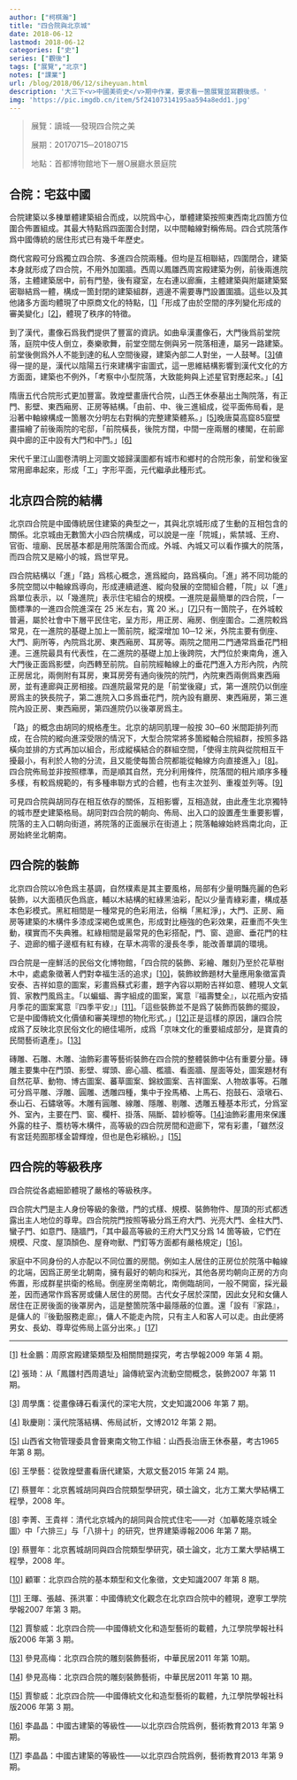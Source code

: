 ```yaml
---
author: ["柯棋瀚"]
title: "四合院與北京城"
date: 2018-06-12
lastmod: 2018-06-12
categories: ["史"]
series: ["觀後"]
tags: ["展覽","北京"]
notes: ["課業"]
url: /blog/2018/06/12/siheyuan.html
description: '大三下<v>中國美術史</v>期中作業，要求看一箇展覽並寫觀後感。'
img: 'https://pic.imgdb.cn/item/5f24107314195aa594a8edd1.jpg'
---
```


> 展覽：讀城──發現四合院之美
>
> 展期：20170715─20180715
>
> 地點：首都博物館地下一層O展廳<n>水景庭院</n>

## 合院：宅茲中國

合院建築以多棟單體建築組合而成，以院爲中心，單體建築按照東西南北四箇方位圍合佈置組成。其最大特點爲四面圍合封閉，以中間軸線對稱佈局。四合式院落作爲中國傳統的居住形式已有幾千年歷史。

商代宮殿可分爲獨立四合院、多進四合院兩種。但均是互相聯結，四圍閉合，建築本身就形成了四合院，不用外加圍牆。西周以鳳雛西周宮殿建築为例，前後兩進院落，主體建築居中，前有門塾，後有寢室，左右連以廊廡，主體建築與附屬建築緊密聯結爲一體，構成一箇封閉的建築組群，週邊不需要專門設置圍牆。這些以及其他諸多方面均體現了中原商文化的特點，[[1\]](#_ftn1)「形成了由於空間的序列變化形成的審美變化」[[2\]](#_ftn2)，體現了秩序的特徵。

到了漢代，畫像石爲我們提供了豐富的資訊。如曲阜漢畫像石，大門後爲前堂院落，庭院中伎人倒立，奏樂歌舞，前堂空間左側與另一院落相連，屬另一路建築。前堂後側爲外人不能到達的私人空間後寢，建築內部二人對坐，一人鼓琴。[[3\]](#_ftn3)値得一提的是，漢代以陰陽五行來建構宇宙圖式，這一思維結構影響到漢代文化的方方面面，建築也不例外，「考察中小型院落，大致能夠與上述星官對應起來。」[[4\]](#_ftn4)

隋唐五代合院形式更加豐富。敦煌壁畫唐代合院，山西王休泰墓出土陶院落，有正門、影壁、東西廂房、正房等結構。「由前、中、後三進組成，從平面佈局看，是沿著中軸線構成一箇層次分明左右對稱的完整建築體系。」[[5\]](#_ftn5)晚唐莫高窟85窟壁畫描繪了前後兩院的宅邸，「前院橫長，後院方闊，中間一座兩層的樓閣，在前廊與中廊的正中設有大門和中門。」[[6\]](#_ftn6)

宋代<v>千里江山圖卷</v><v>清明上河圖</v><v>文姬歸漢圖</v>都有城市和鄉村的合院形象，前堂和後室常用廊串起來，形成「工」字形平面，元代繼承此種形式。

## 北京四合院的結構

北京四合院是中國傳統居住建築的典型之一，其與北京城形成了生動的互相包含的關係。北京城由无數箇大小四合院構成，可以說是一座「院城」，紫禁城、王府、官衙、壇廟、民居基本都是用院落圍合而成。外城、內城又可以看作擴大的院落，而四合院又是縮小的城，爲世罕見。

四合院結構以「進」「路」爲核心概念，進爲縱向，路爲橫向。「進」將不同功能的多院空間以中軸線爲導向，形成連續遞進、縱向發展的空間組合體，「院」以「進」爲單位表示，以「幾進院」表示住宅組合的規模。一進院是最簡單的四合院，「一箇標準的一進四合院進深在 25 米左右，寬 20 米。」[[7\]](#_ftn7)只有一箇院子，在外城較普遍，屬於社會中下層平民住宅，呈方形，用正房、廂房、倒座圍合。二進院較爲常見，在一進院的基礎上加上一箇前院，縱深增加 10─12 米，外院主要有倒座、大門、廁所等，內院爲北房、東西廂房、耳房等。兩院之間用二門<n>通常爲垂花門</n>相連。三進院最具有代表性，在二進院的基礎上加上後跨院，大門位於東南角，進入大門後正面爲影壁，向西轉至前院。自前院經軸線上的垂花門進入方形內院，內院正房居北，兩側附有耳房，東耳房旁有通向後院的院門，內院東西兩側爲東西廂房，並有連廊與正房相接。四進院最常見的是「前堂後寢」式，第一進院仍以倒座房爲主的狹長院子，第二進院入口多爲垂花門，院內設有廳房、東西廂房，第三進院內設正房、東西廂房，第四進院仍以後罩房爲主。

「路」的概念由胡同的規格產生。北京的胡同肌理一般按 30─60 米間距排列而成，在合院的縱向進深受限的情況下，大型合院常將多箇縱軸合院組群，按照多路橫向並排的方式再加以組合，形成縱橫結合的群組空間，「使得主院與從院相互干擾最小，有利於人物的分流，且又能使每箇合院都能從軸線方向直接進入」[[8\]](#_ftn8)。四合院佈局並非按照標準，而是順其自然，充分利用條件，院落間的相片順序多種多樣，有較爲規範的，有多種串聯方式的合體，也有主次並列、重複並列等。[[9\]](#_ftn9)

可見四合院與胡同存在相互依存的關係，互相影響，互相造就，由此產生北京獨特的城市歷史建築格局。胡同對四合院的朝向、佈局、出入口的設置產生重要影響，院落的主入口朝向街道，將院落的正面展示在街道上；院落軸線始終爲南北向，正房始終坐北朝南。

## 四合院的裝飾

北京四合院以冷色爲主基調，自然樸素是其主要風格，局部有少量明豔亮麗的色彩裝飾，以大面積灰色爲底，輔以木結構的紅綠黑油彩，配以少量青綠彩畫，構成基本色彩模式。黑紅相間是一種常見的色彩用法，俗稱「黑紅淨」，大門、正房、廂房等建築的木構件多漆成深褐色或黑色，形成對比極強的色彩效果，莊重而不失生動，樸實而不失典雅。紅綠相間是最常見的色彩搭配，門、窗、遊廊、垂花門的柱子、遊廊的楣子邊框有紅有綠，在草木凋零的漫長冬季，能改善單調的環境。

四合院是一座鮮活的民俗文化博物館，「四合院的裝飾、彩繪、雕刻乃至於花草樹木中，處處象徵著人們對幸福生活的追求」[[10\]](#_ftn10)，裝飾紋飾題材大量應用象徵富貴安泰、吉祥如意的圖案，彩畫爲蘇式彩畫，題字內容以期盼吉祥如意、體現人文氣質、家教門風爲主。「以蝙蝠、壽字組成的圖案，寓意『福壽雙全』，以花瓶內安插月季花的圖案寓意『四季平安』」[[11\]](#_ftn11)。「這些裝飾並不是爲了裝飾而裝飾的擺設，它是中國傳統文化價値和審美理想的物化形式。」[[12\]](#_ftn12)正是這樣的原因，讓四合院成爲了反映北京民俗文化的絕佳場所，成爲「京味文化的重要組成部分，是寶貴的民間藝術遺產」。[[13\]](#_ftn13)

磚雕、石雕、木雕、油飾彩畫等藝術裝飾在四合院的整體裝飾中佔有重要分量。磚雕主要集中在門頭、影壁、墀頭、廊心牆、檻牆、看面牆、屋面等处，圖案題材有自然花草、動物、博古圖案、蕃草圖案、錦紋圖案、吉祥圖案、人物故事等。石雕可分爲平雕、浮雕、圓雕、透雕四種，集中于拴馬樁、上馬石、抱鼓石、滾墩石、泰山石、石鏽墩等。木雕有圓雕、線雕、隱雕、剔雕、透雕五種基本形式，分爲室外、室內，主要在門、窗、欄杆、掛落、隔斷、碧紗櫥等。[[14\]](#_ftn14)油飾彩畫用來保護外露的柱子、簷枋等木構件，高等級的四合院房間和遊廊下，常有彩畫，「雖然沒有宮廷苑囿那樣金碧輝煌，但也是色彩繽紛。」[[15\]](#_ftn15)

## 四合院的等級秩序

四合院從各處細節體現了嚴格的等級秩序。

四合院大門是主人身份等級的象徵，門的式樣、規模、裝飾物件、屋頂的形式都透露出主人地位的尊卑。四合院院門按照等級分爲王府大門、光亮大門、金柱大門、蠻子門、如意門、隨牆門，「其中最高等級的王府大門又分爲 14 箇等級，它們在規模、尺度、屋頂顏色、屋脊吻獸、門釘等方面都有嚴格規定」[[16\]](#_ftn16)。

家庭中不同身份的人亦配以不同位置的房間。例如主人居住的正房位於院落中軸線的北端，因爲正房坐北朝南，擁有最好的朝向和採光，其他各房均朝向正房的方向佈置，形成群星拱衛的格局。倒座房坐南朝北，南側臨胡同，一般不開窗，採光最差，因而通常作爲客房或傭人居住的房間。古代女子居於深閨，因此女兒和女傭人居住在正房後面的後罩房內，這是整箇院落中最隱蔽的位置。還「設有『家路』，是傭人的『後勤服務走廊』，傭人不能走內院，只有主人和客人可以走。由此便將男女、長幼、尊卑從佈局上區分出來。」[[17\]](#_ftn17)



------

[[1\]](#_ftnref1)  杜金鵬：<v>周原宮殿建築類型及相關問題探究</v>，<v>考古學報</v>2009 年第 4 期。

[[2\]](#_ftnref2)  張琦：<v>从「鳳雛村西周遺址」論傳統室內流動空間概念</v>，<v>裝飾</v>2007 年第 11 期。

[[3\]](#_ftnref3)  周學鷹：<v>從畫像磚石看漢代的深宅大院</v>，<v>文史知識</v>2006 年第 7 期。

[[4\]](#_ftnref4)  耿慶剛：<v>漢代院落結構、佈局試析</v>，<v>文博</v>2012 年第 2 期。

[[5\]](#_ftnref5)  山西省文物管理委具會晉東南文物工作組：<v>山西長治唐王休泰墓</v>，<v>考古</v>1965 年第 8 期。

[[6\]](#_ftnref6)  王學藝：<v>從敦煌壁畫看唐代建築</v>，<v>大眾文藝</v>2015 年第 24 期。

[[7\]](#_ftnref7)  蔡豐年：<v>北京舊城胡同與四合院類型學研究</v>，碩士論文，北方工業大學結構工程學，2008 年。

[[8\]](#_ftnref8)  李菁、王貴祥：<v>清代北京城內的胡同與合院式住宅——对〈加摹乾隆京城全圖〉中「六排三」与「八排十」的研究</v>，<v>世界建築導報</v>2006 年第 7 期。

[[9\]](#_ftnref9)  蔡豐年：<v>北京舊城胡同與四合院類型學研究</v>，碩士論文，北方工業大學結構工程學，2008 年。

[[10\]](#_ftnref10)  顧軍：<v>北京四合院的基本類型和文化象徵</v>，<v>文史知識</v>2007 年第 8 期。

[[11\]](#_ftnref11)  王暉、張越、孫洪軍：<v>中國傳統文化觀念在北京四合院中的體現</v>，<v>遼寧工學院學報</v>2007 年第 3 期。

[[12\]](#_ftnref12)  賈黎威：<v>北京四合院──中國傳統文化和造型藝術的載體</v>，<v>九江學院學報</v><n>社科版</n>2006 年第 3 期。

[[13\]](#_ftnref13)  參見高梅：<v>北京四合院的雕刻裝飾藝術</v>，<v>中華民居</v>2011 年第 10期。

[[14\]](#_ftnref14)  參見高梅：<v>北京四合院的雕刻裝飾藝術</v>，<v>中華民居</v>2011 年第 10 期。

[[15\]](#_ftnref15)  賈黎威：<v>北京四合院──中國傳統文化和造型藝術的載體</v>，<v>九江學院學報</v><n>社科版</n>2006 年第 3 期。

[[16\]](#_ftnref16)  李晶晶：<v>中國古建築的等級性——以北京四合院爲例</v>，<v>藝術教育</v>2013 年第 9 期。

[[17\]](#_ftnref17)  李晶晶：<v>中國古建築的等級性——以北京四合院爲例</v>，<v>藝術教育</v>2013 年第 9 期。
